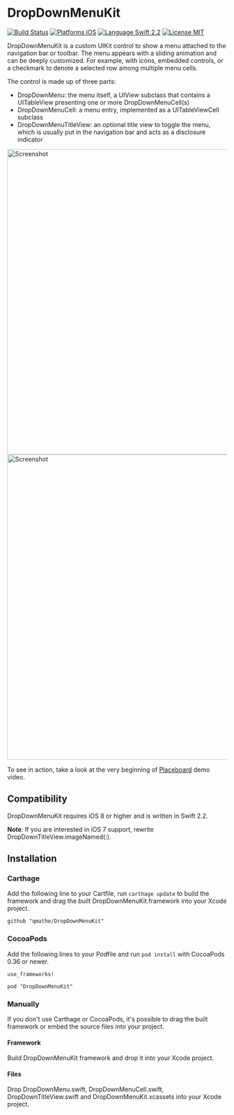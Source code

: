 DropDownMenuKit
===============

[![Build Status](https://travis-ci.org/qmathe/DropDownMenuKit.svg?branch=master)](https://travis-ci.org/qmathe/DropDownMenuKit)
[![Platforms iOS](https://img.shields.io/badge/Platforms-iOS-lightgray.svg?style=flat)](http://www.apple.com)
[![Language Swift 2.2](https://img.shields.io/badge/Language-Swift%202.2-orange.svg?style=flat)](https://swift.org)
[![License MIT](https://img.shields.io/badge/license-MIT-blue.svg?style=flat)](https://github.com/qmathe/DropDownMenuKit/LICENSE)

DropDownMenuKit is a custom UIKit control to show a menu attached to the navigation bar or toolbar. The menu appears with a sliding animation and can be deeply customized. For example, with icons, embedded controls, or a checkmark to denote a selected row among multiple menu cells.

The control is made up of three parts: 

- DropDownMenu: the menu itself, a UIView subclass that contains a UITableView presenting one or more DropDownMenuCell(s)
- DropDownMenuCell: a menu entry, implemented as a UITableViewCell subclass
- DropDownMenuTitleView: an optional title view to toggle the menu, which is usually put in the navigation bar and acts as a disclosure indicator

<img src="http://www.quentinmathe.com/github/DropDownMenuKit/Place%20List%20Action%20Menu%20-%20iPhone%205.png" height="700" alt="Screenshot" />
<img src="http://www.quentinmathe.com/github/DropDownMenuKit/App%20History%20Menu%20-%20iPhone%205.png" height="700" alt="Screenshot" />

To see in action, take a look at the very beginning of [Placeboard](http://www.placeboardapp.com) demo video.

Compatibility
-------------

DropDownMenuKit requires iOS 8 or higher and is written in Swift 2.2.

**Note**: If you are interested in iOS 7 support, rewrite DropDownTitleView.imageNamed(:).

Installation
------------

### Carthage

Add the following line to your Cartfile, run `carthage update` to build the framework and drag the built DropDownMenuKit.framework into your Xcode project.

    github "qmathe/DropDownMenuKit"
	
### CocoaPods

Add the following lines to your Podfile and run `pod install` with CocoaPods 0.36 or newer.

	use_frameworks!
	
	pod "DropDownMenuKit"

### Manually

If you don't use Carthage or CocoaPods, it's possible to drag the built framework or embed the source files into your project.

#### Framework

Build DropDownMenuKit framework and drop it into your Xcode project.

#### Files

Drop DropDownMenu.swift, DropDownMenuCell.swift, DropDownTitleView.swift and DropDownMenuKit.xcassets into your Xcode project.
